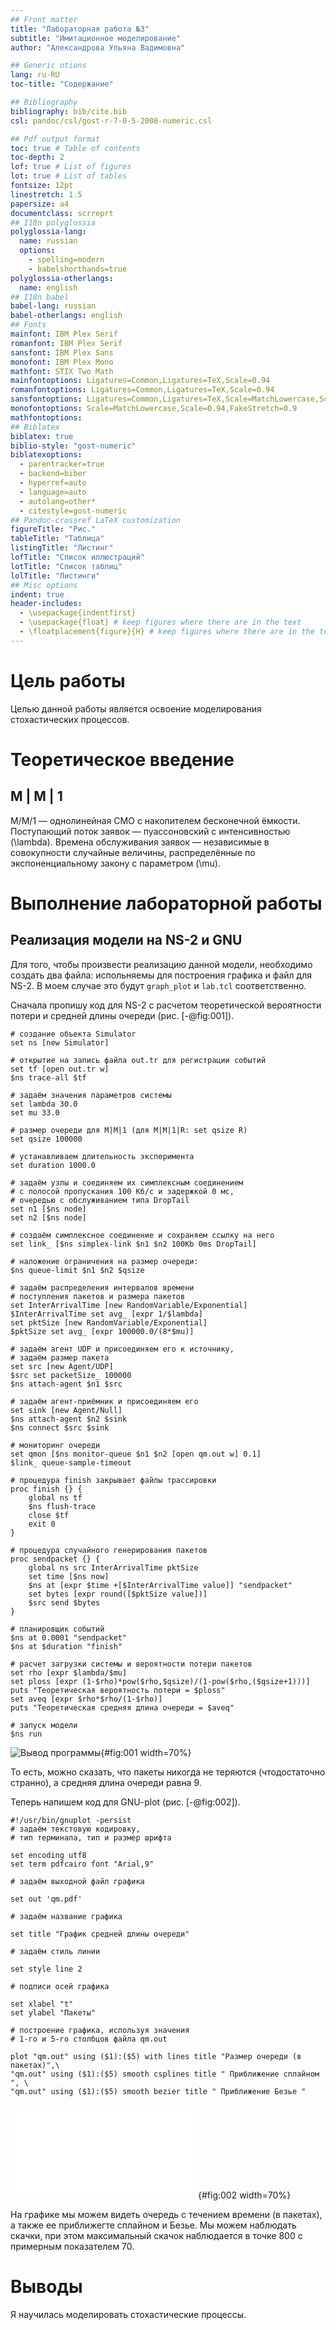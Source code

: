 ```yaml
---
## Front matter
title: "Лабораторная работа №3"
subtitle: "Имитационное моделирование"
author: "Александрова Ульяна Вадимовна"

## Generic otions
lang: ru-RU
toc-title: "Содержание"

## Bibliography
bibliography: bib/cite.bib
csl: pandoc/csl/gost-r-7-0-5-2008-numeric.csl

## Pdf output format
toc: true # Table of contents
toc-depth: 2
lof: true # List of figures
lot: true # List of tables
fontsize: 12pt
linestretch: 1.5
papersize: a4
documentclass: scrreprt
## I18n polyglossia
polyglossia-lang:
  name: russian
  options:
	- spelling=modern
	- babelshorthands=true
polyglossia-otherlangs:
  name: english
## I18n babel
babel-lang: russian
babel-otherlangs: english
## Fonts
mainfont: IBM Plex Serif
romanfont: IBM Plex Serif
sansfont: IBM Plex Sans
monofont: IBM Plex Mono
mathfont: STIX Two Math
mainfontoptions: Ligatures=Common,Ligatures=TeX,Scale=0.94
romanfontoptions: Ligatures=Common,Ligatures=TeX,Scale=0.94
sansfontoptions: Ligatures=Common,Ligatures=TeX,Scale=MatchLowercase,Scale=0.94
monofontoptions: Scale=MatchLowercase,Scale=0.94,FakeStretch=0.9
mathfontoptions:
## Biblatex
biblatex: true
biblio-style: "gost-numeric"
biblatexoptions:
  - parentracker=true
  - backend=biber
  - hyperref=auto
  - language=auto
  - autolang=other*
  - citestyle=gost-numeric
## Pandoc-crossref LaTeX customization
figureTitle: "Рис."
tableTitle: "Таблица"
listingTitle: "Листинг"
lofTitle: "Список иллюстраций"
lotTitle: "Список таблиц"
lolTitle: "Листинги"
## Misc options
indent: true
header-includes:
  - \usepackage{indentfirst}
  - \usepackage{float} # keep figures where there are in the text
  - \floatplacement{figure}{H} # keep figures where there are in the text
---
```


# Цель работы

Целью данной работы является освоение моделирования стохастических процессов.

# Теоретическое введение

## M | M | 1

M/M/1 — однолинейная СМО с накопителем бесконечной ёмкости. Поступающий поток заявок — пуассоновский с интенсивностью \(\lambda\). Времена обслуживания заявок — независимые в совокупности случайные величины, распределённые по экспоненциальному закону с параметром \(\mu\).

# Выполнение лабораторной работы

## Реализация модели на NS-2 и GNU

Для того, чтобы произвести реализацию данной модели, необходимо создать два файла: испольняемы для построения графика и файл для NS-2. В моем случае это будут `graph_plot` и `lab.tcl` соответственно.

Сначала пропишу код для NS-2 с расчетом теоретической вероятности потери и средней длины очереди (рис. [-@fig:001]).

```
# создание объекта Simulator
set ns [new Simulator]

# открытие на запись файла out.tr для регистрации событий
set tf [open out.tr w]
$ns trace-all $tf

# задаём значения параметров системы
set lambda 30.0
set mu 33.0

# размер очереди для M|M|1 (для M|M|1|R: set qsize R)
set qsize 100000

# устанавливаем длительность эксперимента
set duration 1000.0

# задаём узлы и соединяем их симплексным соединением
# с полосой пропускания 100 Кб/с и задержкой 0 мс,
# очередью с обслуживанием типа DropTail
set n1 [$ns node]
set n2 [$ns node]

# создаём симплексное соединение и сохраняем ссылку на него
set link_ [$ns simplex-link $n1 $n2 100Kb 0ms DropTail]

# наложение ограничения на размер очереди:
$ns queue-limit $n1 $n2 $qsize

# задаём распределения интервалов времени
# поступления пакетов и размера пакетов
set InterArrivalTime [new RandomVariable/Exponential]
$InterArrivalTime set avg_ [expr 1/$lambda]
set pktSize [new RandomVariable/Exponential]
$pktSize set avg_ [expr 100000.0/(8*$mu)]

# задаём агент UDP и присоединяем его к источнику,
# задаём размер пакета
set src [new Agent/UDP]
$src set packetSize_ 100000
$ns attach-agent $n1 $src

# задаём агент-приёмник и присоединяем его
set sink [new Agent/Null]
$ns attach-agent $n2 $sink
$ns connect $src $sink

# мониторинг очереди
set qmon [$ns monitor-queue $n1 $n2 [open qm.out w] 0.1]
$link_ queue-sample-timeout

# процедура finish закрывает файлы трассировки
proc finish {} {
    global ns tf
    $ns flush-trace
    close $tf
    exit 0
}

# процедура случайного генерирования пакетов
proc sendpacket {} {
    global ns src InterArrivalTime pktSize
    set time [$ns now]
    $ns at [expr $time +[$InterArrivalTime value]] "sendpacket"
    set bytes [expr round([$pktSize value])]
    $src send $bytes
}

# планировщик событий
$ns at 0.0001 "sendpacket"
$ns at $duration "finish"

# расчет загрузки системы и вероятности потери пакетов
set rho [expr $lambda/$mu]
set ploss [expr (1-$rho)*pow($rho,$qsize)/(1-pow($rho,($qsize+1)))]
puts "Теоретическая вероятность потери = $ploss"
set aveq [expr $rho*$rho/(1-$rho)]
puts "Теоретическая средняя длина очереди = $aveq"

# запуск модели
$ns run
```

![Вывод программы](image/1.png){#fig:001 width=70%}

То есть, можно сказать, что пакеты никогда не теряются (чтодостаточно странно), а средняя длина очереди равна 9.

Теперь напишем код для GNU-plot (рис. [-@fig:002]).

```
#!/usr/bin/gnuplot -persist
# задаём текстовую кодировку,
# тип терминала, тип и размер шрифта

set encoding utf8
set term pdfcairo font "Arial,9"

# задаём выходной файл графика

set out 'qm.pdf'

# задаём название графика

set title "График средней длины очереди"

# задаём стиль линии

set style line 2

# подписи осей графика

set xlabel "t"
set ylabel "Пакеты"

# построение графика, используя значения
# 1-го и 5-го столбцов файла qm.out

plot "qm.out" using ($1):($5) with lines title "Размер очереди (в пакетах)",\
"qm.out" using ($1):($5) smooth csplines title " Приближение сплайном ", \
"qm.out" using ($1):($5) smooth bezier title " Приближение Безье "
```

![График средней длины очереди](image/qm.pdf){#fig:002 width=70%}

На графике мы можем видеть очередь с течением времени (в пакетах), а также ее приближегте сплайном и Безье. Мы можем наблюдать скачки, при этом максимальный скачок наблюдается в точке 800 с примерным показателем 70.

# Выводы

Я научилась моделировать стохастические процессы.
